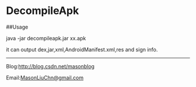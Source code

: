 # DecompileApk

##Usage

java -jar decompileapk.jar xx.apk

it can output dex,jar,xml,AndroidManifest.xml,res and sign info.

-----

Blog:http://blog.csdn.net/masonblog

Email:MasonLiuChn@gmail.com
